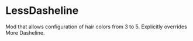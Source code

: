 # LessDasheline

Mod that allows configuration of hair colors from 3 to 5. 
Explicitly overrides More Dasheline. 

